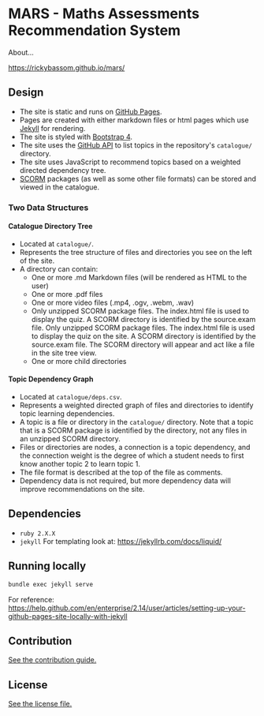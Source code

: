 
# MARS - Maths Assessments Recommendation System

About...

https://rickybassom.github.io/mars/

## Design
* The site is static and runs on [GitHub Pages](https://pages.github.com/).
* Pages are created with either markdown files or html pages which use [Jekyll](https://docs.github.com/en/pages/setting-up-a-github-pages-site-with-jekyll) for rendering.
* The site is styled with [Bootstrap 4](https://getbootstrap.com/docs/4.0/getting-started/introduction/).
* The site uses the [GitHub API](https://docs.github.com/en/rest) to list topics in the repository's `catalogue/` directory.
* The site uses JavaScript to recommend topics based on a weighted directed dependency tree.
* [SCORM](https://scorm.com/) packages (as well as some other file formats) can be stored and viewed in the catalogue.

### Two Data Structures
#### Catalogue Directory Tree
* Located at `catalogue/`.
* Represents the tree structure of files and directories you see on the left of the site.
* A directory can contain:
  * One or more .md Markdown files (will be rendered as HTML to the user)
  * One or more .pdf files
  * One or more video files (.mp4, .ogv, .webm, .wav)
  * Only unzipped SCORM package files. The index.html file is used to display the quiz. A SCORM directory is identified by the source.exam file. Only unzipped SCORM package files. The index.html file is used to display the quiz on the site. A SCORM directory is identified by the source.exam file. The SCORM directory will appear and act like a file in the site tree view.
  * One or more child directories

#### Topic Dependency Graph
* Located at `catalogue/deps.csv`.
* Represents a weighted directed graph of files and directories to identify topic learning dependencies.
* A topic is a file or directory in the `catalogue/` directory. Note that a topic that is a SCORM package is identified by the directory, not any files in an unzipped SCORM directory.
* Files or directories are nodes, a connection is a topic dependency, and the connection weight is the degree of which a student needs to first know another topic 2 to learn topic 1.
* The file format is described at the top of the file as comments.
* Dependency data is not required, but more dependency data will improve recommendations on the site.

## Dependencies
- `ruby 2.X.X`
- `jekyll` For templating look at: https://jekyllrb.com/docs/liquid/

## Running locally
```sh
bundle exec jekyll serve
``` 
For reference: https://help.github.com/en/enterprise/2.14/user/articles/setting-up-your-github-pages-site-locally-with-jekyll


## Contribution

[See the contribution guide.](./CONTRIBUTING.md)

## License

[See the license file.](./LICENSE.md)

